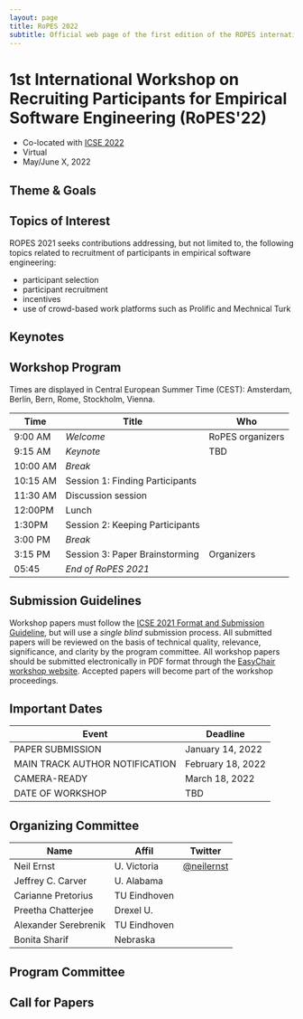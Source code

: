 ```yaml
---
layout: page
title: RoPES 2022
subtitle: Official web page of the first edition of the ROPES international workshop
---
```


# 1st International Workshop on Recruiting Participants for Empirical Software Engineering (RoPES'22)  

- Co-located with [ICSE 2022](https://conf.researchr.org/home/icse-2022) 
- Virtual
- May/June X, 2022


## Theme & Goals



## Topics of Interest

ROPES 2021 seeks contributions addressing, but not limited to, the following
topics related to recruitment of participants in empirical software engineering:
- participant selection
- participant recruitment
- incentives
- use of crowd-based work platforms such as Prolific and Mechnical Turk


## Keynotes

## Workshop Program 

Times are displayed in Central European Summer Time (CEST): Amsterdam, Berlin, Bern, Rome, Stockholm, Vienna.

| Time | Title | Who |
| --- |  --- | --- |
| 9:00 AM | *Welcome* | RoPES organizers |
| 9:15 AM | *Keynote* | TBD | 
| 10:00 AM | *Break* ||
|10:15 AM | Session 1: Finding Participants | |
| 11:30 AM | Discussion session | |
| 12:00PM | Lunch || 
| 1:30PM | Session 2: Keeping Participants | |
| 3:00 PM | *Break* ||
| 3:15 PM | Session 3: Paper Brainstorming | Organizers|
| 05:45 | *End of RoPES 2021* | |

## Submission Guidelines 


Workshop papers must follow the [ICSE 2021 Format and Submission Guideline](https://conf.researchr.org/track/icse-2021/icse-2021-papers#Call-for-Papers), but will use a *single blind* submission process. All submitted papers will be reviewed on the basis of technical quality, relevance, significance, and clarity by the program committee. All workshop papers should be submitted electronically in PDF format through the [EasyChair workshop website](https://easychair.org/conferences/?conf=ropes2022). Accepted papers will become part of the workshop proceedings.

## Important Dates 
| Event | Deadline |
| ---- | --- |
| PAPER SUBMISSION | January 14, 2022 |
|MAIN TRACK AUTHOR NOTIFICATION | February 18, 2022|
|CAMERA-READY | March 18, 2022 |
| DATE OF WORKSHOP | TBD |


## Organizing Committee 
| Name | Affil | Twitter |
| --- | --- | --- |
 |   Neil Ernst  | U. Victoria | [@neilernst](https://twitter.com/neilernst)  | 
 |    Jeffrey C. Carver  | U. Alabama |    |  
 |    Carianne Pretorius | TU Eindhoven |   | 
 |   Preetha Chatterjee | Drexel U. |  |  
 |   Alexander Serebrenik | TU Eindhoven |  | 
 |   Bonita Sharif | Nebraska |   | 

## Program Committee 


## Call for Papers 

